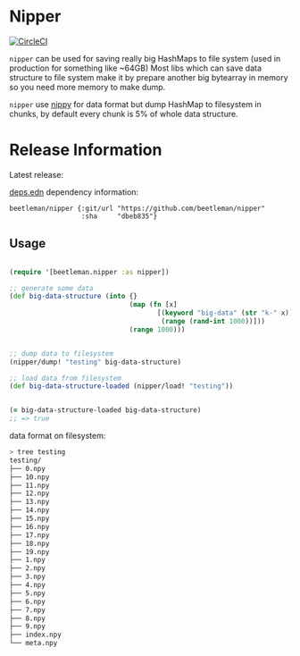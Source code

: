 #  Nipper

[![CircleCI](https://circleci.com/gh/beetleman/nipper.svg?style=svg)](https://circleci.com/gh/beetleman/nipper)

`nipper` can be used for saving really big HashMaps to file system (used in production for something like ~64GB)
Most libs which can save data structure to file system make it by prepare another big bytearray in memory
so you need more memory to make dump.

`nipper` use [nippy](https://github.com/ptaoussanis/nippy) for data format but dump HashMap to filesystem
in chunks, by default every chunk is 5% of whole data structure.

# Release Information

Latest release:

[deps.edn](https://clojure.org/reference/deps_and_cli) dependency information:

```
beetleman/nipper {:git/url "https://github.com/beetleman/nipper"
                  :sha     "dbeb835"}

```

## Usage

```clojure

(require '[beetleman.nipper :as nipper])

;; generate some data
(def big-data-structure (into {}
                              (map (fn [x]
                                     [(keyword "big-data" (str "k-" x))
                                      (range (rand-int 1000))]))
                              (range 1000)))


;; dump data to filesystem
(nipper/dump! "testing" big-data-structure)

;; load data from filesystem
(def big-data-structure-loaded (nipper/load! "testing"))


(= big-data-structure-loaded big-data-structure)
;; => true

```

data format on filesystem:

```bash
> tree testing
testing/
├── 0.npy
├── 10.npy
├── 11.npy
├── 12.npy
├── 13.npy
├── 14.npy
├── 15.npy
├── 16.npy
├── 17.npy
├── 18.npy
├── 19.npy
├── 1.npy
├── 2.npy
├── 3.npy
├── 4.npy
├── 5.npy
├── 6.npy
├── 7.npy
├── 8.npy
├── 9.npy
├── index.npy
└── meta.npy
```
